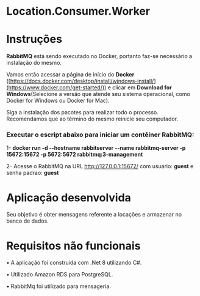# Location.Consumer.Worker

# Instruções

**RabbitMQ** está sendo executado no Docker, portanto faz-se necessário a instalação do mesmo.

Vamos então acessar a página de início do **Docker** ([https://docs.docker.com/desktop/install/windows-install/](https://www.docker.com/get-started/)) e clicar em **Download for Windows**(Selecione a versão que atende seu sistema operacional, como Docker for Windows ou Docker for Mac).

Siga a instalação dos pacotes para realizar todo o processo. Recomendamos que ao término do mesmo reinicie seu computador.

### Executar o escript abaixo para iniciar um contêiner RabbitMQ:

1- **docker run -d --hostname rabbitserver --name rabbitmq-server -p 15672:15672 -p 5672:5672 rabbitmq:3-management**

2- Acesse o RabbitMQ na URL http://127.0.0.1:15672/ com usuario: **guest** e senha padrao: **guest**


# Aplicação desenvolvida

Seu objetivo é obter mensagens referente a locações e armazenar no banco de dados.


# Requisitos não funcionais

•	A aplicação foi construída com .Net 8 utilizando C#.

•	Utilizado Amazon RDS para PostgreSQL.

•	RabbitMq foi utilizado para mensageria.
